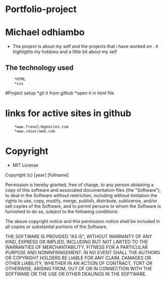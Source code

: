 # Portfolio-project
# Michael odhiambo
* The project is about my self and the projects that i have worked on . it highlights my hobbies and a little bit about my self
## The technology used
        *HTML
        *css
#Project setup
  *git it from github
  *open it in html file
# links for active sites in github
        *www.Travel/Agencies.com
        *www.resor/web.com
# Copyright
  *  MIT License

Copyright (c) [year] [fullname]

Permission is hereby granted, free of charge, to any person obtaining a copy
of this software and associated documentation files (the "Software"), to deal
in the Software without restriction, including without limitation the rights
to use, copy, modify, merge, publish, distribute, sublicense, and/or sell
copies of the Software, and to permit persons to whom the Software is
furnished to do so, subject to the following conditions:

The above copyright notice and this permission notice shall be included in all
copies or substantial portions of the Software.

THE SOFTWARE IS PROVIDED "AS IS", WITHOUT WARRANTY OF ANY KIND, EXPRESS OR
IMPLIED, INCLUDING BUT NOT LIMITED TO THE WARRANTIES OF MERCHANTABILITY,
FITNESS FOR A PARTICULAR PURPOSE AND NONINFRINGEMENT. IN NO EVENT SHALL THE
AUTHORS OR COPYRIGHT HOLDERS BE LIABLE FOR ANY CLAIM, DAMAGES OR OTHER
LIABILITY, WHETHER IN AN ACTION OF CONTRACT, TORT OR OTHERWISE, ARISING FROM,
OUT OF OR IN CONNECTION WITH THE SOFTWARE OR THE USE OR OTHER DEALINGS IN THE
SOFTWARE.     
